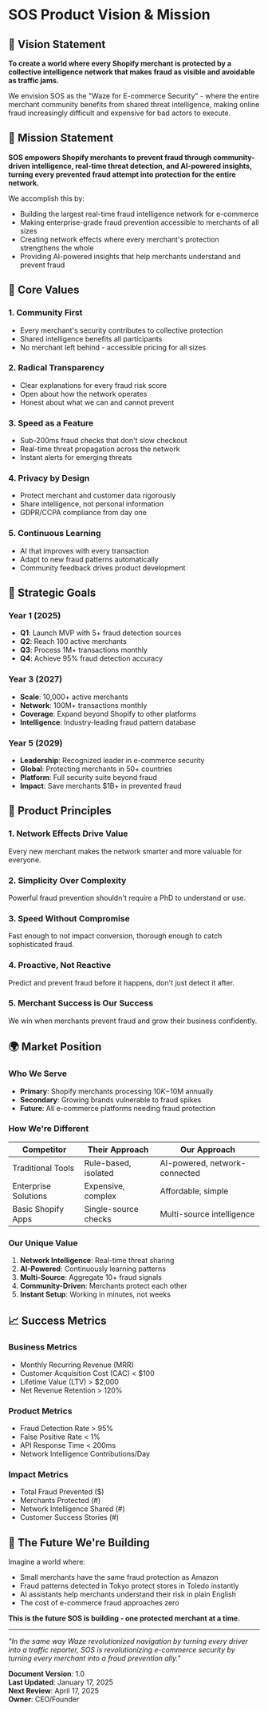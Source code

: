 # SOS Product Vision & Mission

## 🌟 Vision Statement

**To create a world where every Shopify merchant is protected by a collective intelligence network that makes fraud as visible and avoidable as traffic jams.**

We envision SOS as the "Waze for E-commerce Security" - where the entire merchant community benefits from shared threat intelligence, making online fraud increasingly difficult and expensive for bad actors to execute.

## 🎯 Mission Statement

**SOS empowers Shopify merchants to prevent fraud through community-driven intelligence, real-time threat detection, and AI-powered insights, turning every prevented fraud attempt into protection for the entire network.**

We accomplish this by:
- Building the largest real-time fraud intelligence network for e-commerce
- Making enterprise-grade fraud prevention accessible to merchants of all sizes
- Creating network effects where every merchant's protection strengthens the whole
- Providing AI-powered insights that help merchants understand and prevent fraud

## 💎 Core Values

### 1. **Community First**
- Every merchant's security contributes to collective protection
- Shared intelligence benefits all participants
- No merchant left behind - accessible pricing for all sizes

### 2. **Radical Transparency**
- Clear explanations for every fraud risk score
- Open about how the network operates
- Honest about what we can and cannot prevent

### 3. **Speed as a Feature**
- Sub-200ms fraud checks that don't slow checkout
- Real-time threat propagation across the network
- Instant alerts for emerging threats

### 4. **Privacy by Design**
- Protect merchant and customer data rigorously
- Share intelligence, not personal information
- GDPR/CCPA compliance from day one

### 5. **Continuous Learning**
- AI that improves with every transaction
- Adapt to new fraud patterns automatically
- Community feedback drives product development

## 🎯 Strategic Goals

### Year 1 (2025)
- **Q1**: Launch MVP with 5+ fraud detection sources
- **Q2**: Reach 100 active merchants
- **Q3**: Process 1M+ transactions monthly
- **Q4**: Achieve 95% fraud detection accuracy

### Year 3 (2027)
- **Scale**: 10,000+ active merchants
- **Network**: 100M+ transactions monthly
- **Coverage**: Expand beyond Shopify to other platforms
- **Intelligence**: Industry-leading fraud pattern database

### Year 5 (2029)
- **Leadership**: Recognized leader in e-commerce security
- **Global**: Protecting merchants in 50+ countries
- **Platform**: Full security suite beyond fraud
- **Impact**: Save merchants $1B+ in prevented fraud

## 🎨 Product Principles

### 1. **Network Effects Drive Value**
Every new merchant makes the network smarter and more valuable for everyone.

### 2. **Simplicity Over Complexity**
Powerful fraud prevention shouldn't require a PhD to understand or use.

### 3. **Speed Without Compromise**
Fast enough to not impact conversion, thorough enough to catch sophisticated fraud.

### 4. **Proactive, Not Reactive**
Predict and prevent fraud before it happens, don't just detect it after.

### 5. **Merchant Success is Our Success**
We win when merchants prevent fraud and grow their business confidently.

## 🌍 Market Position

### Who We Serve
- **Primary**: Shopify merchants processing $10K-$10M annually
- **Secondary**: Growing brands vulnerable to fraud spikes
- **Future**: All e-commerce platforms needing fraud protection

### How We're Different
| Competitor | Their Approach | Our Approach |
|------------|---------------|--------------|
| Traditional Tools | Rule-based, isolated | AI-powered, network-connected |
| Enterprise Solutions | Expensive, complex | Affordable, simple |
| Basic Shopify Apps | Single-source checks | Multi-source intelligence |

### Our Unique Value
1. **Network Intelligence**: Real-time threat sharing
2. **AI-Powered**: Continuously learning patterns
3. **Multi-Source**: Aggregate 10+ fraud signals
4. **Community-Driven**: Merchants protect each other
5. **Instant Setup**: Working in minutes, not weeks

## 📈 Success Metrics

### Business Metrics
- Monthly Recurring Revenue (MRR)
- Customer Acquisition Cost (CAC) < $100
- Lifetime Value (LTV) > $2,000
- Net Revenue Retention > 120%

### Product Metrics
- Fraud Detection Rate > 95%
- False Positive Rate < 1%
- API Response Time < 200ms
- Network Intelligence Contributions/Day

### Impact Metrics
- Total Fraud Prevented ($)
- Merchants Protected (#)
- Network Intelligence Shared (#)
- Customer Success Stories (#)

## 🚀 The Future We're Building

Imagine a world where:
- Small merchants have the same fraud protection as Amazon
- Fraud patterns detected in Tokyo protect stores in Toledo instantly
- AI assistants help merchants understand their risk in plain English
- The cost of e-commerce fraud approaches zero

**This is the future SOS is building - one protected merchant at a time.**

---

*"In the same way Waze revolutionized navigation by turning every driver into a traffic reporter, SOS is revolutionizing e-commerce security by turning every merchant into a fraud prevention ally."*

**Document Version**: 1.0  
**Last Updated**: January 17, 2025  
**Next Review**: April 17, 2025  
**Owner**: CEO/Founder